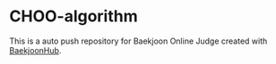 # CHOO-algorithm
This is a auto push repository for Baekjoon Online Judge created with [BaekjoonHub](https://github.com/BaekjoonHub/BaekjoonHub).
